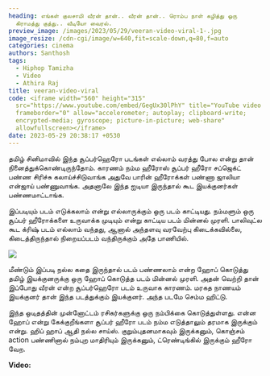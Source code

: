 ```yaml
---
heading: எங்கள் குலசாமி வீரன் தான்.. வீரன் தான்.. ரொம்ப நாள் கழித்து ஒரு
  கிராமத்து குத்து.. வீடியோ வைரல்.
preview_image: /images/2023/05/29/veeran-video-viral-1-.jpg
image_resize: /cdn-cgi/image/w=640,fit=scale-down,q=80,f=auto
categories: cinema
authors: Santhosh
tags:
  - Hiphop Tamizha
  - Video
  - Athira Raj
title: veeran-video-viral
code: <iframe width="560" height="315"
  src="https://www.youtube.com/embed/GegUx30lPhY" title="YouTube video player"
  frameborder="0" allow="accelerometer; autoplay; clipboard-write;
  encrypted-media; gyroscope; picture-in-picture; web-share"
  allowfullscreen></iframe>
date: 2023-05-29 20:38:17 +0530
---
```

தமிழ் சினிமாவில் இந்த சூப்பர்ஹெரோ படங்கள் எல்லாம் வரத்து போல என்று தான் நினைத்துக்கொண்டிருந்தோம். காரணம் நம்ம ஹீரோஸ் சூப்பர் ஹீரோ சப்ஜெக்ட் பண்ண சிரிச்சு கலாய்ச்சிடுவாங்க அதுவே பாரின் ஹீரோக்கள் பண்ணா ஜாலியா என்ஜாய் பண்ணுவாங்க. அதனாலே இந்த ஐடியா இருந்தால் கூட இயக்குனர்கள் பண்ணமாட்டாங்க.

இப்படியும் படம் எடுக்கலாம் என்று எல்லாருக்கும் ஒரு படம் காட்டியது. நம்மளும் ஒரு சூப்பர் ஹீரோக்களை உருவாக்க முடியும் என்று காட்டிய படம் மின்னல் முரளி. பாலிவுட்ல கூட க்ரிஷ் படம் எல்லாம் வந்தது, ஆனால் அந்தளவு வரவேற்பு கிடைக்கவில்லை, கிடைத்திருந்தால் நிறையப்படம் வந்திருக்கும் அதே பாணியில்.

![](/images/2023/05/29/veeran-video-viral-2-.jpg)

மீண்டும் இப்படி நல்ல கதை இருந்தால் படம் பண்ணலாம் என்ற ஹோப் கொடுத்து தமிழ் இயக்குனருக்கு ஒரு ஹோப் கொடுத்த படம் மின்னல் முரளி. அதன் வெற்றி தான் இப்போது வீரன் என்ற சூப்பர்ஹெரோ படம் உருவாக காரணம். மரகத நாணயம் இயக்குனர் தான் இந்த படத்துக்கும் இயக்குனர். அந்த படமே செம்ம ஹிட்டு.

இந்த ஒடிதத்தின் முன்னோட்டம் ரசிகர்களுக்கு ஒரு நம்பிக்கை கொடுத்துள்ளது. என்ன ஹோப் என்று கேக்குறீங்களா சூப்பர் ஹீரோ படம் நம்ம எடுத்தாலும் தரமாக இருக்கும் என்று. ஹிப் ஹாப் ஆதி நல்ல சாய்ஸ். குறும்புதனமாகவும் இருக்கனும், கொஞ்சம் action பண்ணினால் நம்புற மாதிரியும் இருக்கனும், ட்ரெண்டிங்கில் இருக்கும் ஹீரோ வேற. 

**V﻿ideo:**